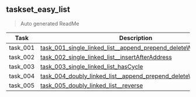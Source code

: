 ## taskset_easy_list

> Auto generated ReadMe

| Task     | Description                                                                                                                                              |
|----------|----------------------------------------------------------------------------------------------------------------------------------------------------------|
| task_001 | [task_001_single_linked_list__append_prepend_deleteWithValue_print](taskset_easy_list/task_001_single_linked_list__append_prepend_deleteWithValue_print) |
| task_002 | [task_002_single_linked_list__insertAfterAddress](taskset_easy_list/task_002_single_linked_list__insertAfterAddress)                                     |
| task_003 | [task_003_single_linked_list_hasCycle](taskset_easy_list/task_003_single_linked_list_hasCycle)                                                           |
| task_004 | [task_004_doubly_linked_list__append_prepend_deleteWithValue_print](taskset_easy_list/task_004_doubly_linked_list__append_prepend_deleteWithValue_print) |
| task_005 | [task_005_doubly_linked_list__reverse](taskset_easy_list/task_005_doubly_linked_list__reverse)                                                           |

